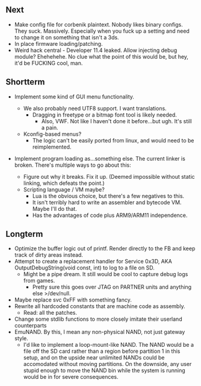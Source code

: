 Next
-------------

 * Make config file for corbenik plaintext. Nobody likes binary configs. They suck. Massively. Especially when you fuck up a setting and need to change it on something that isn't a 3ds.
 * In place firmware loading/patching.
 * Weird hack central - Developer 11.4 leaked. Allow injecting debug module? Ehehehehe. No clue what the point of this would be, but hey, it'd be FUCKING cool, man.

Shortterm
-------------

 * Implement some kind of GUI menu functionality.
   * We also probably need UTF8 support. I want translations.
     * Dragging in freetype or a bitmap font tool is likely needed.
       * Also, VWF. Not like I haven't done it before...but ugh. It's still a pain.
   * Kconfig-based menus?
     * The logic can't be easily ported from linux, and would need to be reimplemented.

 * Implement program loading as...something else. The current linker is broken. There's multiple ways to go about this:
   * Figure out why it breaks. Fix it up. (Deemed impossible without static linking, which defeats the point.)
   * Scripting language / VM maybe?
     * Lua is the obvious choice, but there's a few negatives to this.
     * It isn't terribly hard to write an assembler and bytecode VM. Maybe I'll do that.
     * Has the advantages of code plus ARM9/ARM11 independence.

Longterm
-------------
 * Optimize the buffer logic out of printf. Render directly to the FB and keep track of dirty areas instead.
 * Attempt to create a replacement handler for Service 0x3D, AKA OutputDebugString(void const, int) to log to a file on SD.
   * Might be a pipe dream. It still would be cool to capture debug logs from games.
     * Pretty sure this goes over JTAG on PARTNER units and anything else >/dev/null.
 * Maybe replace svc 0xFF with something fancy.
 * Rewrite all hardcoded constants that are machine code as assembly.
   * Read: all the patches.
 * Change some stdlib functions to more closely imitate their userland counterparts
 * EmuNAND. By this, I mean any non-physical NAND, not just gateway style.
   * I'd like to implement a loop-mount-like NAND. The NAND would be a file off the SD card rather than a region before partition 1 in this setup, and on the upside near unlimited NANDs could be accomodated without moving partitions. On the downside, any user stupid enough to move the NAND bin while the system is running would be in for severe consequences.
